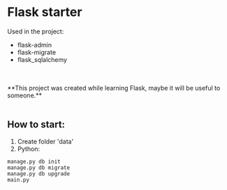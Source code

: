 # Flask starter

Used in the project:<br/>
- flask-admin
- flask-migrate
- flask_sqlalchemy
<br/>
<br/>
**This project was created while learning Flask, maybe it will be useful to someone.**<br/><br/>


## How to start:
1. Create folder 'data'
2. Python:
```
manage.py db init
manage.py db migrate
manage.py db upgrade
main.py
```
